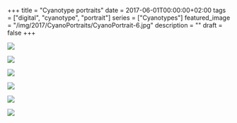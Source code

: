 +++
title =  "Cyanotype portraits"
date = 2017-06-01T00:00:00+02:00
tags = ["digital", "cyanotype", "portrait"]
series = ["Cyanotypes"]
featured_image = "/img/2017/CyanoPortraits/CyanoPortrait-6.jpg"
description = ""
draft = false
+++

![](/img/2017/CyanoPortraits/CyanoPortrait-1.jpg)

![](/img/2017/CyanoPortraits/CyanoPortrait-2.jpg)

![](/img/2017/CyanoPortraits/CyanoPortrait-3.jpg)

![](/img/2017/CyanoPortraits/CyanoPortrait-4.jpg)

![](/img/2017/CyanoPortraits/CyanoPortrait-5.jpg)

![](/img/2017/CyanoPortraits/CyanoPortrait-6.jpg)